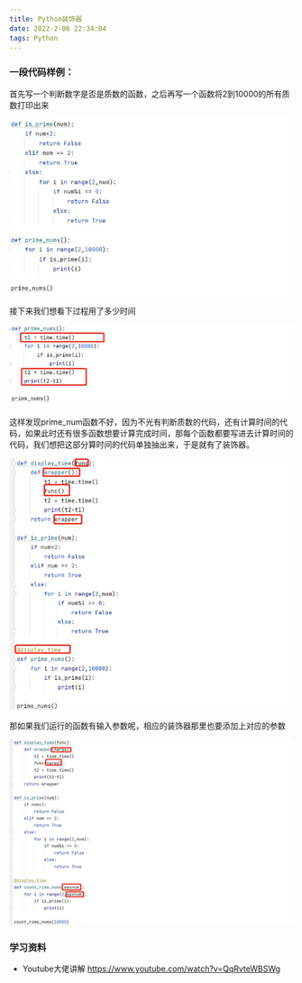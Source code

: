 ```yaml
---
title: Python装饰器
date: 2022-2-06 22:34:04
tags: Python
---
```

### 一段代码样例：

首先写一个判断数字是否是质数的函数，之后再写一个函数将2到10000的所有质数打印出来

![](/images/Python/装饰器1.jpg)

接下来我们想看下过程用了多少时间

![](/images/Python/装饰器2.jpg)

这样发现prime_num函数不好，因为不光有判断质数的代码，还有计算时间的代码，如果此时还有很多函数想要计算完成时间，那每个函数都要写进去计算时间的代码，我们想把这部分算时间的代码单独抽出来，于是就有了装饰器。

![](/images/Python/装饰器3.jpg)

那如果我们运行的函数有输入参数呢，相应的装饰器那里也要添加上对应的参数

![](/images/Python/装饰器4.jpg)

### 学习资料
- Youtube大佬讲解
https://www.youtube.com/watch?v=QqRvteWBSWg